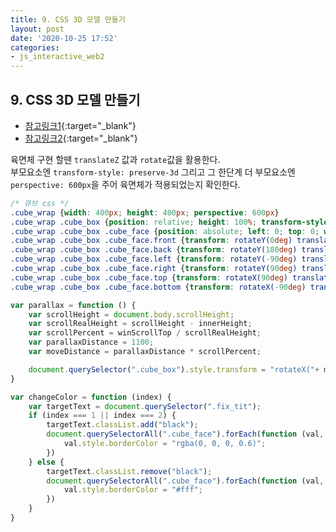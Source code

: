 ```yaml
---
title: 9. CSS 3D 모델 만들기
layout: post
date: '2020-10-25 17:52'
categories:
- js_interactive_web2
---
```


## 9. CSS 3D 모델 만들기

* [참고링크1](https://hyungju-lee.github.io/hyungju-lee-interactions/interactive-web2/study/section10/step2/cube.html){:target="_blank"}
* [참고링크2](https://hyungju-lee.github.io/hyungju-lee-interactions/interactive-web2/study/section10/step2/index.html){:target="_blank"}

육면체 구현 할땐 `translateZ` 값과 `rotate`값을 활용한다.  
부모요소엔 `transform-style: preserve-3d` 그리고 그 한단계 더 부모요소엔 `perspective: 600px`을 주어 육면체가 적용되었는지 확인한다.

```css
/* 큐브 css */
.cube_wrap {width: 400px; height: 400px; perspective: 600px}
.cube_wrap .cube_box {position: relative; height: 100%; transform-style: preserve-3d}
.cube_wrap .cube_box .cube_face {position: absolute; left: 0; top: 0; width: 100%; height: 100%; border: 3px solid #fff}
.cube_wrap .cube_box .cube_face.front {transform: rotateY(0deg) translateZ(200px)} /* left, right에 위치하는 요소의 너비 400px, 그거의 반값인 200px만큼 translateZ값으로 준다. */
.cube_wrap .cube_box .cube_face.back {transform: rotateY(180deg) translateZ(200px)}
.cube_wrap .cube_box .cube_face.left {transform: rotateY(-90deg) translateZ(200px)}
.cube_wrap .cube_box .cube_face.right {transform: rotateY(90deg) translateZ(200px)}
.cube_wrap .cube_box .cube_face.top {transform: rotateX(90deg) translateZ(200px)}
.cube_wrap .cube_box .cube_face.bottom {transform: rotateX(-90deg) translateZ(200px)}
```

```javascript
var parallax = function () {
    var scrollHeight = document.body.scrollHeight;
    var scrollRealHeight = scrollHeight - innerHeight;
    var scrollPercent = winScrollTop / scrollRealHeight;
    var parallaxDistance = 1100;
    var moveDistance = parallaxDistance * scrollPercent;

    document.querySelector(".cube_box").style.transform = "rotateX("+ moveDistance +"deg) rotateY("+ moveDistance +"deg)"
}

var changeColor = function (index) {
    var targetText = document.querySelector(".fix_tit");
    if (index === 1 || index === 2) {
        targetText.classList.add("black");
        document.querySelectorAll(".cube_face").forEach(function (val, i) {
            val.style.borderColor = "rgba(0, 0, 0, 0.6)";
        })
    } else {
        targetText.classList.remove("black");
        document.querySelectorAll(".cube_face").forEach(function (val, i) {
            val.style.borderColor = "#fff";
        })
    }
}
```